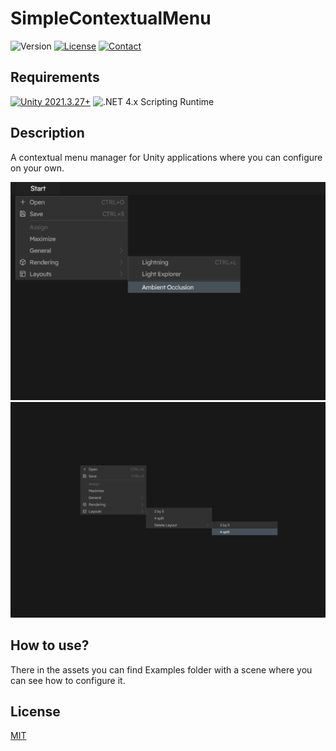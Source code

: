 
# SimpleContextualMenu

![Version](https://img.shields.io/badge/Version-v0.0.1-brightgreen.svg)
[![License](https://img.shields.io/badge/License-MIT-blue.svg)](https://github.com/SERRVIEX/SimpleWindows/blob/main/LICENSE) 
[![Contact](https://img.shields.io/badge/LinkedIn-blue.svg?logo=LinkedIn)](https://www.linkedin.com/in/sergiu-ciornii-466395220/)

## Requirements
[![Unity 2021.3.27+](https://img.shields.io/badge/unity-2021.3.27+-black.svg?style=flat&logo=unity&cacheSeconds=2592000)](https://unity3d.com/get-unity/download/archive)
![.NET 4.x Scripting Runtime](https://img.shields.io/badge/.NET-4.x-blueviolet.svg?style=flat&cacheSeconds=2592000)

## Description
A contextual menu manager for Unity applications where you can configure on your own.

![](https://github.com/SERRVIEX/SimpleContextualMenu/blob/main/github_assets/asset_0.png)
![](https://github.com/SERRVIEX/SimpleContextualMenu/blob/main/github_assets/asset_1.png)

## How to use?
There in the assets you can find Examples folder with a scene where you can see how to configure it.

## License
[MIT](https://choosealicense.com/licenses/mit/)
